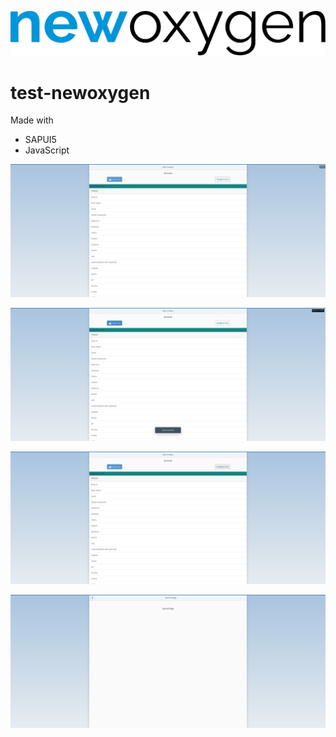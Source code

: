 ![banner](imgs/newoxygen-new.svg)
# test-newoxygen
Made with 
- SAPUI5
- JavaScript

![banner](imgs/screen01.png)


![banner](imgs/screen02.png)


![banner](imgs/screen03.png)

![banner](imgs/screen04.png)
